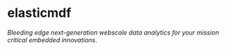 # elasticmdf

*Bleeding edge next-generation webscale data analytics for your mission critical embedded innovations*.
